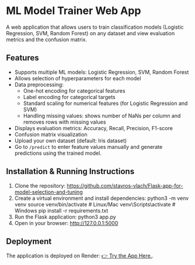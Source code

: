 # ML Model Trainer Web App
A web application that allows users to train classification models (Logistic Regression, SVM, Random Forest) on any dataset and view evaluation metrics and the confusion matrix.

## Features
- Supports multiple ML models: Logistic Regression, SVM, Random Forest
- Allows selection of hyperparameters for each model
- Data preprocessing:
  - One-hot encoding for categorical features
  - Label encoding for categorical targets
  - Standard scaling for numerical features (for Logistic Regression and SVM)
  - Handling missing values: shows number of NaNs per column and removes rows with missing values
- Displays evaluation metrics: Accuracy, Recall, Precision, F1-score
- Confusion matrix visualization
- Upload your own dataset (default: Iris dataset)
- Go to `/predict` to enter feature values manually and generate predictions using the trained model.

## Installation & Running Instructions
1. Clone the repository:
https://github.com/stavros-vlach/Flask-app-for-model-selection-and-tuning
2. Create a virtual environment and install dependencies:
python3 -m venv venv
source venv/bin/activate # Linux/Mac
venv\Scripts\activate # Windows
pip install -r requirements.txt
3. Run the Flask application:
python3 app.py
4. Open in your browser:
http://127.0.0.1:5000

## Deployment
The application is deployed on Render: [👉 Try the App Here.](https://flask-app-for-model-selection-and-tuning.onrender.com/?fbclid=IwY2xjawMmgCdleHRuA2FlbQIxMQABHmBwHSXHZCKb9X5am5wP6bH_HmWImbQldUL-f5zx-ETLez-3okX-HzRXfXET_aem_dxv08-zYl05m_9e-jjGQ1g).



